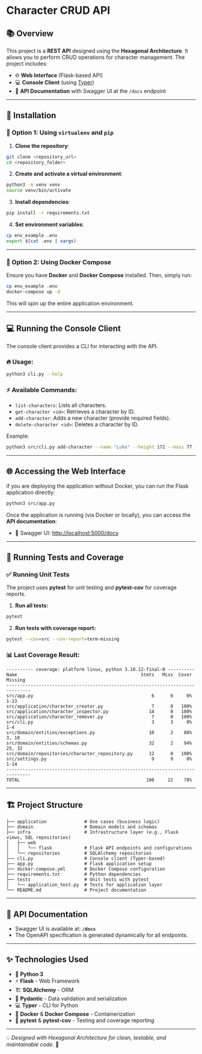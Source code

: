 # Character CRUD API

## 📚 Overview

This project is a **REST API** designed using the **Hexagonal Architecture**. It allows you to perform CRUD operations for character management. The project includes:

- 🌐 **Web Interface** (Flask-based API)
- 💻 **Console Client** (using [Typer](https://typer.tiangolo.com/))
- 📝 **API Documentation** with Swagger UI at the `/docs` endpoint

---

## 🚀 Installation

### 🔧 Option 1: Using `virtualenv` and `pip`

1. **Clone the repository**:

```bash
git clone <repository_url>
cd <repository_folder>
```

2. **Create and activate a virtual environment**:

```bash
python3 -m venv venv
source venv/bin/activate
```

3. **Install dependencies**:

```bash
pip install -r requirements.txt
```

4. **Set environment variables**:

```bash
cp env_example .env
export $(cat .env | xargs)

```

---

### 🐳 Option 2: Using Docker Compose

Ensure you have **Docker** and **Docker Compose** installed. Then, simply run:

```bash
cp env_example .env
docker-compose up -d
```

This will spin up the entire application environment.

---

## 💻 Running the Console Client

The console client provides a CLI for interacting with the API.

### 🔥 **Usage:**

```bash
python3 cli.py --help
```

### ⚡ **Available Commands:**
- `list-characters`: Lists all characters.
- `get-character <id>`: Retrieves a character by ID.
- `add-character`: Adds a new character (provide required fields).
- `delete-character <id>`: Deletes a character by ID.

Example:

```bash
python3 src/cli.py add-character --name "Luke" --height 172 --mass 77 --hair-color "blond" --skin-color "fair" --eye-color "blue" --birth-year 19
```

---

## 🌐 Accessing the Web Interface

if you are deploying the application without Docker, you can run the Flask application directly:

```bash
python3 src/app.py
```


Once the application is running (via Docker or locally), you can access the **API documentation**:

- 🚀 Swagger UI: [http://localhost:5000/docs](http://localhost:5000/docs)

---

## 🧪 Running Tests and Coverage

### ✅ **Running Unit Tests**

The project uses **pytest** for unit testing and **pytest-cov** for coverage reports.

1. **Run all tests:**

```bash
pytest
```

2. **Run tests with coverage report:**

```bash
pytest --cov=src --cov-report=term-missing
```

### 📊 **Last Coverage Result:** 

```
---------- coverage: platform linux, python 3.10.12-final-0 ----------
Name                                              Stmts   Miss  Cover   Missing
-------------------------------------------------------------------------------
src/app.py                                            6      6     0%   1-13
src/application/character_creator.py                  7      0   100%
src/application/character_inspector.py               14      0   100%
src/application/character_remover.py                  7      0   100%
src/cli.py                                            3      3     0%   1-4
src/domain/entities/exceptions.py                    10      2    80%   3, 10
src/domain/entities/schemas.py                       32      2    94%   25, 32
src/domain/repositories/character_repository.py      12      0   100%
src/settings.py                                       9      9     0%   1-14
-------------------------------------------------------------------------------
TOTAL                                               100     22    78%
```

---

## 🏗️ Project Structure

```
├── application              # Use cases (business logic)
├── domain                   # Domain models and schemas
├── infra                    # Infrastructure layer (e.g., Flask views, SQL repositories)
│   ├── web
│   │   └── flask            # Flask API endpoints and configurations
│   └── repositories         # SQLAlchemy repositories
├── cli.py                   # Console client (Typer-based)
├── app.py                   # Flask application setup
├── docker-compose.yml       # Docker Compose configuration
├── requirements.txt         # Python dependencies
├── tests                    # Unit tests with pytest
│   └── application_test.py  # Tests for application layer
└── README.md                # Project documentation
```

---

## 📜 API Documentation

- Swagger UI is available at: **`/docs`**
- The OpenAPI specification is generated dynamically for all endpoints.

---

## ✨ Technologies Used

- 🐍 **Python 3**
- ⚡ **Flask** - Web Framework
- 🏗️ **SQLAlchemy** - ORM
- 📝 **Pydantic** - Data validation and serialization
- 💻 **Typer** - CLI for Python
- 🐳 **Docker** & **Docker Compose** - Containerization
- 🧪 **pytest** & **pytest-cov** - Testing and coverage reporting

---

💡 *Designed with Hexagonal Architecture for clean, testable, and maintainable code.* 🚀
